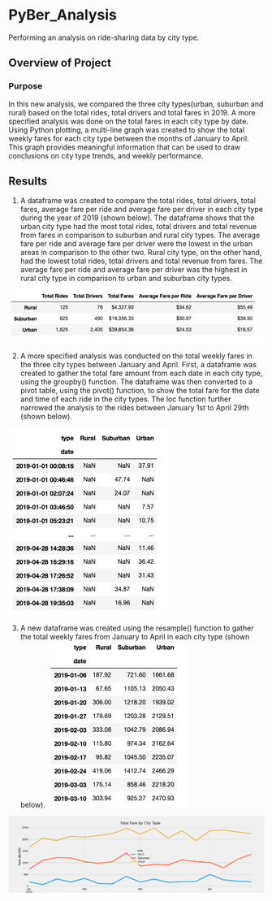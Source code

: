 # PyBer_Analysis
Performing an analysis on ride-sharing data by city type. 

## Overview of Project 
### Purpose
In this new analysis, we compared the three city types(urban, suburban and rural) based on the total rides, total drivers and total fares in 2019. A more specified analysis was done on the total fares in each city type by date. Using Python plotting, a multi-line graph was created to show the total weekly fares for each city type between the months of January to April. This graph provides meaningful information that can be used to draw conclusions on city type trends, and weekly performance.

## Results 
1) A dataframe was created to compare the total rides, total drivers, total fares, average fare per ride and average fare per driver in each city type during the year of 2019 (shown below). The dataframe shows that the urban city type had the most total rides, total drivers and total revenue from fares in comparison to suburban and rural city types. The average fare per ride and average fare per driver were the lowest in the urban areas in comparison to the other two. Rural city type, on the other hand, had the lowest total rides, total drivers and total revenue from fares. The average fare per ride and average fare per driver was the highest in rural city type in comparison to urban and suburban city types.

![Summary Dataframe](Images/pyber_summary_df.png)

2) A more specified analysis was conducted on the total weekly fares in the three city types between January and April. First, a dataframe was created to gather the total fare amount from each date in each city type, using the groupby() function. The dataframe was then converted to a pivot table, using the pivot() function, to show the total fare for the date and time of each ride in the city types. The loc function further narrowed the analysis to the rides between January 1st to April 29th (shown below). 

![PyBer Pivot Table](Images/pyber_pivot_table.png)

3) A new dataframe was created using the resample() function to gather the total weekly fares from January to April in each city type (shown below).
![PyBer Resample](Images/resample_df.png)

![PyBer Fare Summary](analysis/PyBer_fare_summary.png)


